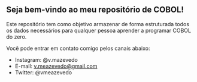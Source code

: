 ## Seja bem-vindo ao meu repositório de COBOL!

Este repositório tem como objetivo armazenar de forma estruturada todos os dados necessários para qualquer pessoa aprender a programar COBOL do zero.

Você pode entrar em contato comigo pelos canais abaixo:

- Instagram: @v.mazevedo
- E-mail: v.meazevedo@gmail.com
- Twitter: @vmeazevedo